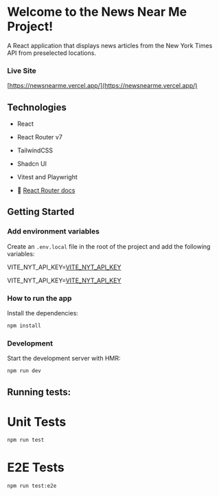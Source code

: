 # Welcome to the News Near Me Project!

A React application that displays news articles from the New York Times API from preselected locations.

### Live Site

[https://newsnearme.vercel.app/](https://newsnearme.vercel.app/)

## Technologies

- React
- React Router v7
- TailwindCSS
- Shadcn UI
- Vitest and Playwright

- 📖 [React Router docs](https://reactrouter.com/)

## Getting Started

### Add environment variables

Create an `.env.local` file in the root of the project and add the following variables:

VITE_NYT_API_KEY=[VITE_NYT_API_KEY](https://share.doppler.com/s/lctdrug1bi0kho3lodovpzt23dp35g1wb8lppxqw#560d6074106f268417030e6dd718e7871ea2e67032b5e99f42b15b69b5db30be)

VITE_NYT_API_KEY=[VITE_NYT_API_KEY](https://share.doppler.com/s/igocm8mcv7jdogxudqcr4hr8pkakpndpcbcbgqcf#8da9df030db9d36d67c596825636d5a26278185380db73bdeab715d6e5ec1390)

### How to run the app

Install the dependencies:

```bash
npm install
```

### Development

Start the development server with HMR:

```bash
npm run dev
```

## Running tests:

# Unit Tests

```bash
npm run test
```

# E2E Tests

```bash
npm run test:e2e
```
